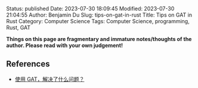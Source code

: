 Status: published
Date: 2023-07-30 18:09:45
Modified: 2023-07-30 21:04:55
Author: Benjamin Du
Slug: tips-on-gat-in-rust
Title: Tips on GAT in Rust
Category: Computer Science
Tags: Computer Science, programming, Rust, GAT

**Things on this page are fragmentary and immature notes/thoughts of the author. Please read with your own judgement!**

## References

- [使用 GAT，解决了什么问题？](https://www.cloudwego.io/zh/docs/motore/faq/q1_gat/)
